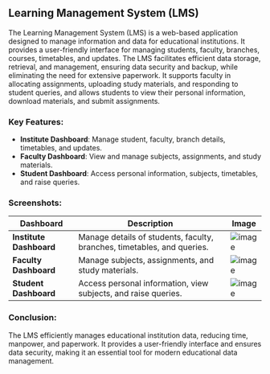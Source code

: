 ## Learning Management System (LMS)

The Learning Management System (LMS) is a web-based application designed to manage information and data for educational institutions. It provides a user-friendly interface for managing students, faculty, branches, courses, timetables, and updates. The LMS facilitates efficient data storage, retrieval, and management, ensuring data security and backup, while eliminating the need for extensive paperwork. It supports faculty in allocating assignments, uploading study materials, and responding to student queries, and allows students to view their personal information, download materials, and submit assignments.

### Key Features:
- **Institute Dashboard**: Manage student, faculty, branch details, timetables, and updates.
- **Faculty Dashboard**: View and manage subjects, assignments, and study materials.
- **Student Dashboard**: Access personal information, subjects, timetables, and raise queries.

### Screenshots:

| **Dashboard**       | **Description**                                              | **Image**                                      |
|---------------------|--------------------------------------------------------------|------------------------------------------------|
| **Institute Dashboard** | Manage details of students, faculty, branches, timetables, and queries. | ![image](https://github.com/user-attachments/assets/41c7f02c-3666-4e13-bb17-eca86a69392f)  |
| **Faculty Dashboard** | Manage subjects, assignments, and study materials.           | ![image](https://github.com/user-attachments/assets/69675668-1ca6-415c-818b-7286c8c4d340)  |
| **Student Dashboard** | Access personal information, view subjects, and raise queries. | ![image](https://github.com/user-attachments/assets/6b0f2cc6-5c75-45cb-9ef4-954f66b222da)  |

### Conclusion:
The LMS efficiently manages educational institution data, reducing time, manpower, and paperwork. It provides a user-friendly interface and ensures data security, making it an essential tool for modern educational data management.
